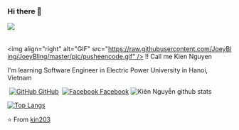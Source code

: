 ### Hi there 👋
  
 ​![](https://visitor-badge.glitch.me/badge?page_id=ari-hacks.ari-hacks)
 
 
 ​<img align="right" alt="GIF" src="https://raw.githubusercontent.com/JoeyBling/JoeyBling/master/pic/pusheencode.gif" />
!! Call me Kien Nguyen

​I'm learning Software Engineer in Electric Power University in Hanoi, Vietnam
  
 [​![GitHub​](https://i.stack.imgur.com/tskMh.png) GitHub](https://github.com/kin203)  [​![Facebook​](http://i.imgur.com/fep1WsG.png) Facebook](https://facebook.com/nk203)
 ​![​Kiên Nguyễn github stats​](https://github-readme-stats.vercel.app/api?username=kin203&show_icons=true&hide_border=true) 
 
 ​[![​Top Langs​](https://github-readme-stats.vercel.app/api/top-langs/?username=kin203&layout=compact&text_color=daf7dc&bg_color=151515)](https://github.com/kin203/github-readme-stats)
  
 ​⭐️ From [​kin203​](https://github.com/kin203)
    
